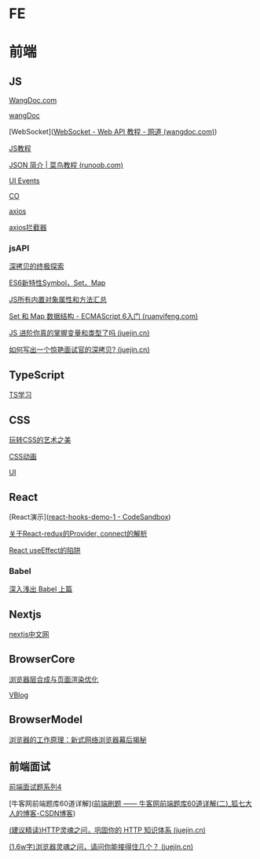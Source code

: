 # FE

# 前端

## JS

[WangDoc.com](https://wangdoc.com/)

[wangDoc](https://github.com/wangdoc/javascript-tutorial)

[WebSocket]([WebSocket - Web API 教程 - 网道 (wangdoc.com)](https://wangdoc.com/webapi/websocket.html))

[JS教程](http://javascript.ruanyifeng.com/bom/ajax.html)

[JSON 简介 | 菜鸟教程 (runoob.com)](https://www.runoob.com/json/json-intro.html)

[UI Events](https://www.w3.org/TR/DOM-Level-3-Events/#ui-events-overview)

[CO](https://github.com/tj/co)

[axios](http://www.axios-js.com/)

[axios拦截器](https://www.jianshu.com/p/a0c67f4e145e)

### jsAPI

[深拷贝的终极探索](https://segmentfault.com/a/1190000016672263)

[ES6新特性Symbol，Set，Map](https://www.jianshu.com/p/dd0998dadd8b)

 [JS所有内置对象属性和方法汇总](https://segmentfault.com/a/1190000011467723)

[Set 和 Map 数据结构 - ECMAScript 6入门 (ruanyifeng.com)](https://es6.ruanyifeng.com/#docs/set-map)

[JS 进阶你真的掌握变量和类型了吗 (juejin.cn)](https://juejin.cn/post/6844903854882947080)

[如何写出一个惊艳面试官的深拷贝? (juejin.cn)](https://juejin.cn/post/6844903929705136141)

## TypeScript

[TS学习](https://jspang.com/detailed?id=63)

## CSS

[玩转CSS的艺术之美](https://juejin.cn/book/6850413616484040711)

[CSS动画](https://animate.style/)

[UI](./sourceClassify/UI)



## React

[React演示]([react-hooks-demo-1 - CodeSandbox](https://codesandbox.io/s/v0nqm309q3?file=/src/index.js))

 [关于React-redux的Provider, connect的解析](https://segmentfault.com/a/1190000017994290)

[React useEffect的陷阱](https://zhuanlan.zhihu.com/p/84697185)

### Babel

[深入浅出 Babel 上篇](https://juejin.cn/post/6844903956905197576)

## Nextjs

[nextjs中文网](https://www.nextjs.cn/docs/basic-features/data-fetching#getstaticpaths-static-generation)



## BrowserCore

[浏览器层合成与页面渲染优化](https://juejin.cn/post/6844903966573068301)

[VBlog](https://v8.js.cn/blog/)

## BrowserModel

[浏览器的工作原理：新式网络浏览器幕后揭秘](https://www.html5rocks.com/zh/tutorials/internals/howbrowserswork/#The_browsers_we_will_talk_about)





## 前端面试

[前端面试题系列4](https://segmentfault.com/a/1190000017957307)

[牛客网前端题库60道详解]([前端刷题 —— 牛客网前端题库60道详解(二)_狐七大人的博客-CSDN博客](https://blog.csdn.net/weixin_40664145/article/details/115672522))

[(建议精读)HTTP灵魂之问，巩固你的 HTTP 知识体系 (juejin.cn)](https://juejin.cn/post/6844904100035821575#heading-18)

[(1.6w字)浏览器灵魂之问，请问你能接得住几个？ (juejin.cn)](https://juejin.cn/post/6844904021308735502)
